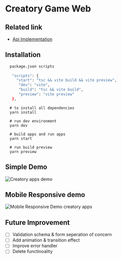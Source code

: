 # Creatory Game Web

## Related link 

- [Api Implementation](https://github.com/bryantobing12/creatorygame-api)

## Installation

```sh
  package.json scripts
  
   "scripts": {
     "start": "tsc && vite build && vite preview",
      "dev": "vite",
      "build": "tsc && vite build",
      "preview": "vite preview"
   },
```


```
  # to install all dependencies
  yarn install
  
  # run dev environment
  yarn dev
  
  # build apps and run apps
  yarn start
  
  # run build preview
  yarn preview
```

## Simple Demo

![Creatory apps demo](https://media.giphy.com/media/wUkpbXFXDhmkkY2z8q/giphy.gif)

## Mobile Responsive demo

![Mobile Responsive Demo creatory apps](https://res.cloudinary.com/itdel/image/upload/v1640534016/Screen_Shot_2021-12-26_at_22.53.24_epsha9.png)



## Future Improvement
- [ ] Validation schema & form seperation of concern
- [ ] Add animation & transition effect
- [ ] Improve error handler
- [ ] Delete functinoality
